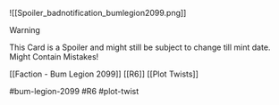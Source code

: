 ![[Spoiler_badnotification_bumlegion2099.png]]


> [!warning] 
> This Card is a Spoiler and might still be subject to change till mint date. 
> Might Contain Mistakes!


[[Faction - Bum Legion 2099]]
[[R6]]
[[Plot Twists]]

#bum-legion-2099 #R6 #plot-twist